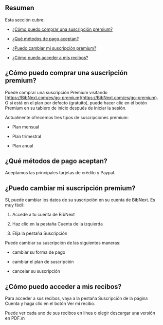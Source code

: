 ## Resumen

Esta sección cubre:

* [¿Cómo puedo comprar una suscripción premium?](#purchase)

* [¿Qué métodos de pago aceptan?](#payment-methods)

* [¿Puedo cambiar mi suscripción premium?](#change-subscription)

* [¿Cómo puedo acceder a mis recibos?](#access-receipts)

<a name='purchase'></a>

## ¿Cómo puedo comprar una suscripción premium?

Puede comprar una suscripción Premium visitando [https://BibNext.com/es/go-premium](https://BibNext.com/es/go-premium). O si está en el plan por defecto (gratuito), puede hacer clic en el botón Premium en su tablero de inicio después de iniciar la sesión.

 Actualmente ofrecemos tres tipos de suscripciones premium:

 * Plan mensual

 * Plan trimestral

 * Plan anual

<a name='payment-methods'></a>

## ¿Qué métodos de pago aceptan?

 Aceptamos las principales tarjetas de crédito y Paypal.

<a name='change-subscription'></a>

## ¿Puedo cambiar mi suscripción premium?

Sí, puede cambiar los datos de su suscripción en su cuenta de BibNext. Es muy fácil:

 1. Accede a tu cuenta de BibNext

 2. Haz clic en la pestaña Cuenta de la izquierda

 3. Elija la pestaña Suscripción

 Puede cambiar su suscripción de las siguientes maneras:

 * cambiar su forma de pago

 * cambiar el plan de suscripción

 * cancelar su suscripción

<a name='access-receipts'></a>

## ¿Cómo puedo acceder a mis recibos?

 Para acceder a sus recibos, vaya a la pestaña Suscripción de la página Cuenta y haga clic en el botón Ver mi recibo.

 Puede ver cada uno de sus recibos en línea o elegir descargar una versión en PDF.\n